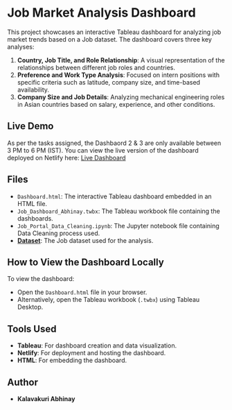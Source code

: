 # Job Market Analysis Dashboard

This project showcases an interactive Tableau dashboard for analyzing job market trends based on a Job dataset. The dashboard covers three key analyses:

1. **Country, Job Title, and Role Relationship**: A visual representation of the relationships between different job roles and countries.
2. **Preference and Work Type Analysis**: Focused on intern positions with specific criteria such as latitude, company size, and time-based availability.
3. **Company Size and Job Details**: Analyzing mechanical engineering roles in Asian countries based on salary, experience, and other conditions.

## Live Demo
As per the tasks assigned, the Dashbaord 2 & 3 are only available between 3 PM to 6 PM (IST).
You can view the live version of the dashboard deployed on Netlify here: [Live Dashboard](https://jobdashboardabhi.netlify.app)


## Files
- `Dashboard.html`: The interactive Tableau dashboard embedded in an HTML file.
- `Job_Dashboard_Abhinay.twbx`: The Tableau workbook file containing the dashboards.
- `Job_Portal_Data_Cleaning.ipynb`: The Jupyter notebook file containing Data Cleaning process used.
- **[Dataset](https://www.kaggle.com/datasets/ravindrasinghrana/job-description-dataset)**: The Job dataset used for the analysis.

## How to View the Dashboard Locally
To view the dashboard:
- Open the `Dashboard.html` file in your browser.
- Alternatively, open the Tableau workbook (`.twbx`) using Tableau Desktop.

## Tools Used
- **Tableau**: For dashboard creation and data visualization.
- **Netlify**: For deployment and hosting the dashboard.
- **HTML**: For embedding the dashboard.

## Author
- **Kalavakuri Abhinay**

